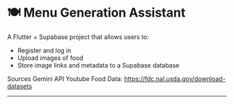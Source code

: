 # 🍽 Menu Generation Assistant

A Flutter + Supabase project that allows users to:

- Register and log in
- Upload images of food
- Store image links and metadata to a Supabase database


Sources
Gemini API
Youtube
Food Data: https://fdc.nal.usda.gov/download-datasets

---
